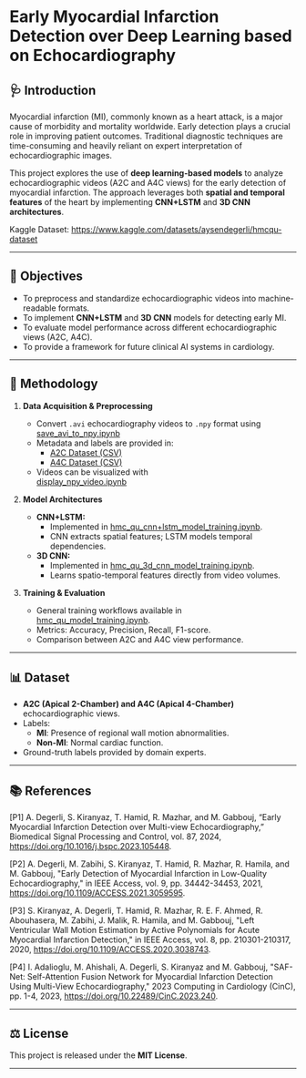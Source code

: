 # Early Myocardial Infarction Detection over Deep Learning based on Echocardiography

## 🩺 Introduction
Myocardial infarction (MI), commonly known as a heart attack, is a major cause of morbidity and mortality worldwide. Early detection plays a crucial role in improving patient outcomes. Traditional diagnostic techniques are time-consuming and heavily reliant on expert interpretation of echocardiographic images.  

This project explores the use of **deep learning-based models** to analyze echocardiographic videos (A2C and A4C views) for the early detection of myocardial infarction. The approach leverages both **spatial and temporal features** of the heart by implementing **CNN+LSTM** and **3D CNN architectures**.

Kaggle Dataset: https://www.kaggle.com/datasets/aysendegerli/hmcqu-dataset

---

## 🎯 Objectives
- To preprocess and standardize echocardiographic videos into machine-readable formats.  
- To implement **CNN+LSTM** and **3D CNN** models for detecting early MI.  
- To evaluate model performance across different echocardiographic views (A2C, A4C).  
- To provide a framework for future clinical AI systems in cardiology.  

---

## 🧪 Methodology
1. **Data Acquisition & Preprocessing**  
   - Convert `.avi` echocardiography videos to `.npy` format using  
     [save_avi_to_npy.ipynb](save_avi_to_npy.ipynb)
   - Metadata and labels are provided in:  
     - [A2C Dataset (CSV)](A2C.csv)  
     - [A4C Dataset (CSV)](A4C.csv) 
   - Videos can be visualized with  
     [display_npy_video.ipynb](display_npy_video.ipynb)

2. **Model Architectures**  
   - **CNN+LSTM:**  
     - Implemented in [hmc_qu_cnn+lstm_model_training.ipynb](notebook/hmc_qu_cnn%2Blstm_model_training.ipynb).  
     - CNN extracts spatial features; LSTM models temporal dependencies.  
   - **3D CNN:**  
     - Implemented in [hmc_qu_3d_cnn_model_training.ipynb](notebook/hmc_qu_3d_cnn_model_training.ipynb).  
     - Learns spatio-temporal features directly from video volumes.  

3. **Training & Evaluation**  
   - General training workflows available in [hmc_qu_model_training.ipynb](hmc_qu_model_training.ipynb).
   - Metrics: Accuracy, Precision, Recall, F1-score.  
   - Comparison between A2C and A4C view performance.  

---

## 📊 Dataset
- **A2C (Apical 2-Chamber) and A4C (Apical 4-Chamber)** echocardiographic views.  
- Labels:  
  - **MI**: Presence of regional wall motion abnormalities.  
  - **Non-MI**: Normal cardiac function.  
- Ground-truth labels provided by domain experts.  

---

## 📚 References
[P1] A. Degerli, S. Kiranyaz, T. Hamid, R. Mazhar, and M. Gabbouj, “Early Myocardial Infarction Detection over Multi-view Echocardiography,” Biomedical Signal Processing and Control, vol. 87, 2024, https://doi.org/10.1016/j.bspc.2023.105448.

[P2] A. Degerli, M. Zabihi, S. Kiranyaz, T. Hamid, R. Mazhar, R. Hamila, and M. Gabbouj, "Early Detection of Myocardial Infarction in Low-Quality Echocardiography," in IEEE Access, vol. 9, pp. 34442-34453, 2021, https://doi.org/10.1109/ACCESS.2021.3059595.

[P3] S. Kiranyaz, A. Degerli, T. Hamid, R. Mazhar, R. E. F. Ahmed, R. Abouhasera, M. Zabihi, J. Malik, R. Hamila, and M. Gabbouj, "Left Ventricular Wall Motion Estimation by Active Polynomials for Acute Myocardial Infarction Detection," in IEEE Access, vol. 8, pp. 210301-210317, 2020, https://doi.org/10.1109/ACCESS.2020.3038743.

[P4] I. Adalioglu, M. Ahishali, A. Degerli, S. Kiranyaz and M. Gabbouj, "SAF-Net: Self-Attention Fusion Network for Myocardial Infarction Detection Using Multi-View Echocardiography," 2023 Computing in Cardiology (CinC), pp. 1-4, 2023, https://doi.org/10.22489/CinC.2023.240.

---

## ⚖️ License
This project is released under the **MIT License**.  

---
